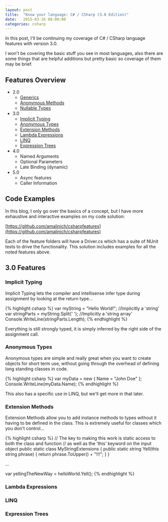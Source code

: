 ```yaml
---
layout: post
title:  "Know your language: C# / CSharp (3.0 Edition)"
date:   2015-03-16 08:00:00
categories: csharp
---
```

In this post, I'll be continuing my coverage of C# / CSharp language features with version 3.0.

I won't be covering the basic stuff you see in most languages, also there are some things that are helpful additions but pretty basic so coverage of them may be brief.

## Features Overview

* 2.0
  * [Generics](https://msdn.microsoft.com/en-us/library/512aeb7t.aspx)
  * [Anonymous Methods](https://msdn.microsoft.com/en-us/library/0yw3tz5k.aspx)
  * [Nullable Types](https://msdn.microsoft.com/en-us/library/1t3y8s4s.aspx)
* 3.0
  * [Implicit Typing](https://msdn.microsoft.com/en-us/library/bb384061.aspx)
  * [Anonymous Types](https://msdn.microsoft.com/en-us/library/bb397696.aspx) 
  * [Extension Methods](https://msdn.microsoft.com/en-us/library/bb383977.aspx)
  * [Lambda Expressions](https://msdn.microsoft.com/en-us/library/bb397687.aspx)
  * [LINQ](https://msdn.microsoft.com/en-us/library/bb397926.aspx)
  * [Expression Trees](https://msdn.microsoft.com/en-us/library/bb397951.aspx)
* 4.0
  * Named Arguments
  * Optional Parameters
  * Late Binding (dynamic)
* 5.0
  * Async features
  * Caller Information
  
## Code Examples

In this blog, I only go over the basics of a concept, but I have more exhaustive and interactive examples on my code solution:

[https://github.com/amalinich/csharpfeatures](https://github.com/amalinich/csharpfeatures)

Each of the feature folders will have a Driver.cs which has a suite of NUnit tests to drive the functionality.  This solution includes examples for all the noted features above.

## 3.0 Features

### Implicit Typing

Implicit Typing lets the compiler and intellisense infer type during assignment by looking at the return type...

{% highlight csharp %}
var myString = "Hello World!"; //Implicitly a 'string'
var stringParts = myString.Split(' '); //Implicitly a 'string array'
Console.WriteLine(stringParts.Length);
{% endhighlight %}

Everything is still strongly typed, it is simply inferred by the right side of the assignment call.

### Anonymous Types

Anonymous types are simple and really great when you want to create objects for short term use, without going through the overhead of defining long standing classes in code.

{% highlight csharp %}
var myData = new { Name = "John Doe" };
Console.WriteLine(myData.Name);
{% endhighlight %}

This also has a specific use in LINQ, but we'll get more in that later.

### Extension Methods

Extension Methods allow you to add instance methods to types without it having to be defined in the class.  This is extremely useful for classes which you don't control...

{% highlight csharp %}
// The key to making this work is static access to both the class and function
// as well as the 'this' keyword on the input object
public static class MyStringExtensions
{
    public static string Yell(this string phrase)
    {
        return phrase.ToUpper() + "!!!";
    }
}

...

var yellingTheNewWay = helloWorld.Yell();
{% endhighlight %}

### Lambda Expressions

### LINQ

### Expression Trees
